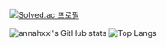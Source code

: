 [![Solved.ac 프로필](http://mazassumnida.wtf/api/mini/generate_badge?boj=annahxxl)](https://solved.ac/annahxxl)

![annahxxl's GitHub stats](https://github-readme-stats.vercel.app/api?username=annahxxl&show_icons=true&theme=nord&hide=stars,contribs&hide_border=true)
![Top Langs](https://github-readme-stats.vercel.app/api/top-langs/?username=annahxxl&layout=compact&theme=nord&langs_count=4&hide=hack,css,pug,handlebars,vue&hide_border=true)

